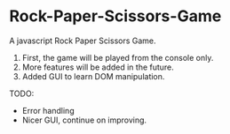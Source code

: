 # Rock-Paper-Scissors-Game

A javascript Rock Paper Scissors Game.

1. First, the game will be played from the console only.
2. More features will be added in the future.
3. Added GUI to learn DOM manipulation.

TODO:

- Error handling
- Nicer GUI, continue on improving.
